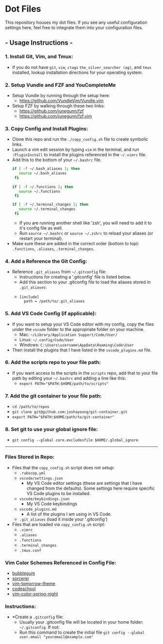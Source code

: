 # Dot Files

This repository houses my dot files. If you see any useful configuration settings here, feel free to integrate them into your configuration files.

## - Usage Instructions -

### 1. Install Git, Vim, and Tmux:

- If you do not have `git`, `vim`, `ctags` `the_silver_searcher (ag)`, and `tmux` installed, lookup installation directions for your operating system.

### 2. Setup Vundle and FZF and YouCompleteMe

- Setup Vundle by running through the setup here:
  - https://github.com/VundleVim/Vundle.vim
- Setup FZF by walking through these two links:
  - https://github.com/junegunn/fzf
  - https://github.com/junegunn/fzf.vim

### 3. Copy Config and Install Plugins:

- Clone this repo and run the `./copy_config.sh` file to create symbolic links.
- Launch a vim edit session by typing `vim` in the terminal, and run `:PluginInstall` to install the plugins referenced in the `~/.vimrc` file.
- Add this to the bottom of your `~/.bashrc` file.
   ```bash
   if [ -f ~/.bash_aliases ]; then
      source ~/.bash_aliases
    fi
    
   if [ -f ~/.functions ]; then
      source ~/.functions
    fi

   if [ -f ~/.terminal_changes ]; then
      source ~/.terminal_changes
    fi
   ```
  - If you are running another shell like 'zsh', you will need to add it to it's config file as well.
  - Run `source ~/.bashrc` or `source ~/.zshrc` to reload your aliases (or restart your terminal).
- Make sure these are added in the correct order (bottom to top): `.functions`, `.aliases`, `.terminal_changes`.

### 4. Add a Reference the Git Config:

- Reference `.git_aliases` from `~/.gitconfig` file:
  - Instructions for creating a '.gitconfig' file is listed below.
  - Add this section to your .gitconfig file to load the aliases stored in `.git_aliases`:
  - ```
    [include]
      path = /path/to/.git_aliases
    ```

### 5. Add VS Code Config (if applicable):

- If you want to setup your VS Code editor with my config, copy the files under the `vscode` folder to the appropriate folder on your machine.
  - Mac: `~/Library/Application Support/Code/User/`
  - Linux: `~/.config/Code/User`
  - Windows: `C:\Users\username\AppData\Roaming\Code\User`
- Then install the plugins that I have listed in the `vscode_plugins.md` file.

### 6. Add the scripts repo to your file path:

- If you want access to the scripts in the `scripts` repo, add that to your file path by editing your `~/.bashrc` and adding a line like this:
  - `export PATH="$PATH:$HOME/path/to/scripts"`

### 7. Add the git container to your file path:
  - `cd /path/to/repos`
  - `git clone git@github.com:joshayoung/git-container.git`
  - `export PATH="$PATH:$HOME/path/to/git-container"`


### 8. Set git to use your global ignore file:
  - `git config --global core.excludesfile $HOME/.global_ignore`
---

### Files Stored in Repo:

- Files that the `copy_config.sh` script does not setup:
  - `.rubocop.yml`
  - `vscode/settings.json`
    - My VS Code editor settings (these are settings that I have changed from the defaults). Some settings here require specific VS Code plugins to be installed.
  - `vscode/keybindings.json`
    - My VS Code keybindings
  - `vscode_plugins.md`
    - A list of the plugins I am using in VS Code.
  - `.git_aliases` (load it inside your '.gitconfig')
- Files that are loaded via `copy_config.sh` script:
  - `.vimrc`
  - `.aliases`
  - `.functions`
  - `.terminal_changes`
  - `.tmux.conf`

### Vim Color Schemes Referenced in Config File:

- [bubblegum](https://github.com/baskerville/bubblegum)
- [sorcerer](https://github.com/adlawson/vim-sorcerer)
- [vim-tomorrow-theme](https://github.com/chriskempson/vim-tomorrow-theme)
- [codeschool](https://github.com/antlypls/vim-colors-codeschool)
- [vim-color-spring-night](https://github.com/rhysd/vim-color-spring-night)

### Instructions:

- \*Create a `.gitconfig` file:
  - Usually your .gitconfig file will be located in your home folder: `~/.gitconfig`. If not:
  - Run this command to create the initial file `git config --global user.email "youremail@example.com"`
